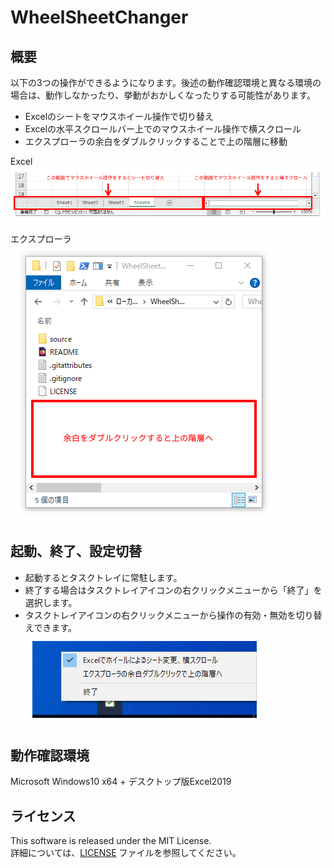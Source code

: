 # WheelSheetChanger
 
## 概要

以下の3つの操作ができるようになります。後述の動作確認環境と異なる環境の場合は、動作しなかったり、挙動がおかしくなったりする可能性があります。  

* Excelのシートをマウスホイール操作で切り替え  
* Excelの水平スクロールバー上でのマウスホイール操作で横スクロール  
* エクスプローラの余白をダブルクリックすることで上の階層に移動  

Excel  
![](./image/excel.png)  

エクスプローラ  
![](./image/explorer.png)  

## 起動、終了、設定切替
* 起動するとタスクトレイに常駐します。  
* 終了する場合はタスクトレイアイコンの右クリックメニューから「終了」を選択します。  
* タスクトレイアイコンの右クリックメニューから操作の有効・無効を切り替えできます。  
![](./image/setting.png)  


## 動作確認環境
Microsoft Windows10 x64 + デスクトップ版Excel2019  

## ライセンス

This software is released under the MIT License.   
詳細については、[LICENSE](./LICENSE) ファイルを参照してください。